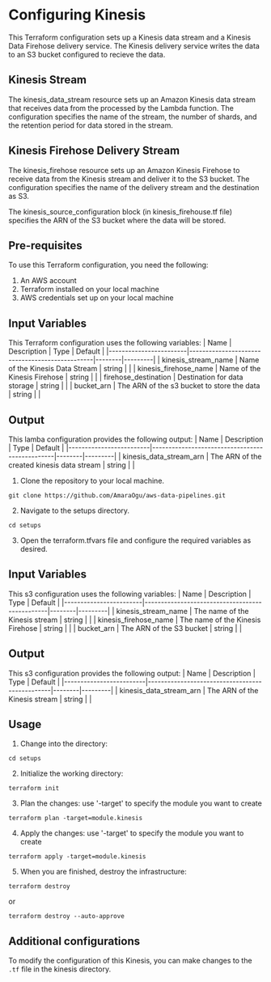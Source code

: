 # Configuring Kinesis
This Terraform configuration sets up a Kinesis data stream and a Kinesis Data Firehose delivery service. The Kinesis delivery service writes the data to an S3 bucket configured to recieve the data.

## Kinesis Stream
The kinesis_data_stream resource sets up an Amazon Kinesis data stream that receives data from the processed by the Lambda function. The configuration specifies the name of the stream, the number of shards, and the retention period for data stored in the stream.

## Kinesis Firehose Delivery Stream
The kinesis_firehose resource sets up an Amazon Kinesis Firehose to receive data from the Kinesis stream and deliver it to the S3 bucket. The configuration specifies the name of the delivery stream and the destination as S3.

The kinesis_source_configuration block (in kinesis_firehouse.tf file) specifies the ARN of the S3 bucket where the data will be stored. 

## Pre-requisites
To use this Terraform configuration, you need the following:

1. An AWS account
2. Terraform installed on your local machine
3. AWS credentials set up on your local machine

## Input Variables
This Terraform configuration uses the following variables:
| Name                   | Description                                    | Type   | Default |
|------------------------|------------------------------------------------|--------|---------|
| kinesis_stream_name    | Name of the Kinesis Data Stream                | string |         |
| kinesis_firehose_name  | Name of the Kinesis Firehose                   | string |         |
| firehose_destination   | Destination for data storage                   | string |         |
| bucket_arn             | The ARN of the s3 bucket to store the data     | string |         |

## Output
This lamba configuration provides the following output:
| Name                    | Description                                    | Type   | Default |
|-------------------------|------------------------------------------------|--------|---------|
| kinesis_data_stream_arn | The ARN of the created kinesis data stream     | string |         |

1. Clone the repository to your local machine.
```
git clone https://github.com/AmaraOgu/aws-data-pipelines.git
```
2. Navigate to the setups directory.
```
cd setups
```
3. Open the terraform.tfvars file and configure the required variables as desired.

## Input Variables
This s3 configuration uses the following variables:
| Name                   | Description                                    | Type   | Default |
|------------------------|------------------------------------------------|--------|---------|
| kinesis_stream_name    | The name of the Kinesis stream                 | string |         |
| kinesis_firehose_name  | The name of the Kinesis Firehose               | string |         |
| bucket_arn             | The ARN of the S3 bucket                       | string |         |

## Output
This s3 configuration provides the following output:
| Name                    | Description                                    | Type   | Default |
|-------------------------|------------------------------------------------|--------|---------|
| kinesis_data_stream_arn | The ARN of the Kinesis stream                  | string |         |



## Usage
1. Change into the directory:
```
cd setups
```
2. Initialize the working directory:  
```
terraform init
```

3. Plan the changes: use '-target' to specify the module you want to create 
```
terraform plan -target=module.kinesis
``` 

4. Apply the changes: use '-target' to specify the module you want to create 
```
terraform apply -target=module.kinesis
``` 
5. When you are finished, destroy the infrastructure:
```
terraform destroy 
```
or 
```
terraform destroy --auto-approve
``` 

## Additional configurations 
To modify the configuration of this Kinesis, you can make changes to the `.tf` file in the kinesis directory.

